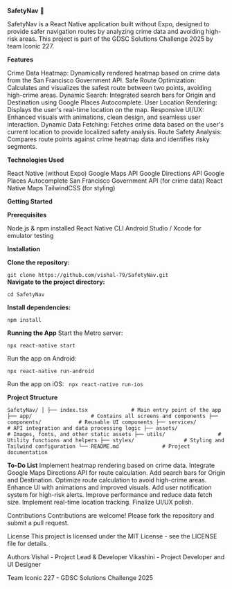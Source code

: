 **SafetyNav** 🚦

SafetyNav is a React Native application built without Expo, designed to provide safer navigation routes by analyzing crime data and avoiding high-risk areas. This project is part of the GDSC Solutions Challenge 2025 by team Iconic 227.

**Features**

Crime Data Heatmap: Dynamically rendered heatmap based on crime data from the San Francisco Government API.
Safe Route Optimization: Calculates and visualizes the safest route between two points, avoiding high-crime areas.
Dynamic Search: Integrated search bars for Origin and Destination using Google Places Autocomplete.
User Location Rendering: Displays the user's real-time location on the map.
Responsive UI/UX: Enhanced visuals with animations, clean design, and seamless user interaction.
Dynamic Data Fetching: Fetches crime data based on the user's current location to provide localized safety analysis.
Route Safety Analysis: Compares route points against crime heatmap data and identifies risky segments.

**Technologies Used**

React Native (without Expo)
Google Maps API
Google Directions API
Google Places Autocomplete
San Francisco Government API (for crime data)
React Native Maps
TailwindCSS (for styling)

**Getting Started**

**Prerequisites**

Node.js & npm installed
React Native CLI
Android Studio / Xcode for emulator testing

**Installation**

**Clone the repository:**

`git clone https://github.com/vishal-79/SafetyNav.git					
`
**Navigate to the project directory:**

`cd SafetyNav`

**Install dependencies:**

`npm install`

**Running the App**
Start the Metro server:

`npx react-native start`

Run the app on Android:

`npx react-native run-android`

Run the app on iOS:
`
npx react-native run-ios`

**Project Structure**

`SafetyNav/
│
├── index.tsx              # Main entry point of the app
├── app/                   # Contains all screens and components
├── components/            # Reusable UI components
├── services/              # API integration and data processing logic
├── assets/                # Images, fonts, and other static assets
├── utils/                 # Utility functions and helpers
├── styles/                # Styling and Tailwind configuration
└── README.md              # Project documentation`

**To-Do List**
 Implement heatmap rendering based on crime data.
 Integrate Google Maps Directions API for route calculation.
 Add search bars for Origin and Destination.
 Optimize route calculation to avoid high-crime areas.
 Enhance UI with animations and improved visuals.
 Add user notification system for high-risk alerts.
 Improve performance and reduce data fetch size.
 Implement real-time location tracking.
 Finalize UI/UX polish.

Contributions
Contributions are welcome! Please fork the repository and submit a pull request.

License
This project is licensed under the MIT License - see the LICENSE file for details.

Authors
Vishal - Project Lead & Developer
Vikashini - Project Developer and UI Designer

Team Iconic 227 - GDSC Solutions Challenge 2025
